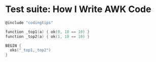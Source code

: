 
# Test suite: How I Write AWK Code


```c 
@include "codingtips"

function _top1(a) { ok(0, 10 == 10) }
function _top2(a) { ok(1, 10 == 10) }

BEGIN {
  oks("_top1,_top2")
}
```

